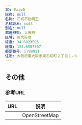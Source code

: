 ```yaml
---
ID: FaevD
総称: null
名称: 石切不動明王
名称読み: null
別名: null
都道府県: 大阪府
区域: 東大阪市
緯度: 34.6823595
経度: 135.6507567
郵便番号: 5798011
住所: 大阪府東大阪市東石切町２丁目１−６
---
```


## その他

### 参考URL

| URL | 説明          |
| --- | ------------- |
|     | OpenStreetMap |
